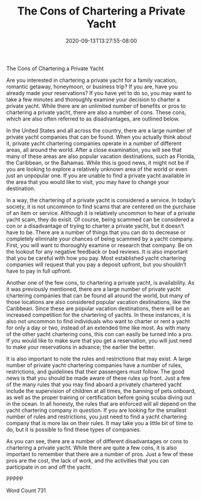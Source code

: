 ﻿---
title: "The Cons of Chartering a Private Yacht"
date: 2020-09-13T13:27:55-08:00
description: "Private Yacht Charters TXT Tips for Web Success"
featured_image: "/images/Private Yacht Charters TXT.jpg"
tags: ["Private Yacht Charters TXT"]
---

The Cons of Chartering a Private Yacht

Are you interested in chartering a private yacht for a family vacation, romantic getaway, honeymoon, or business trip?  If you are, have you already made your reservations? If you have yet to do so, you may want to take a few minutes and thoroughly examine your decision to charter a private yacht.  While there are an unlimited number of benefits or pros to chartering a private yacht, there are also a number of cons.  These cons, which are also often referred to as disadvantages, are outlined below.

In the United States and all across the country, there are a large number of private yacht companies that can be found.  When you actually think about it, private yacht chartering companies operate in a number of different areas, all around the world.  After a close examination, you will see that many of these areas are also popular vacation destinations, such as Florida, the Caribbean, or the Bahamas.  While this is good news, it might not be if you are looking to explore a relatively unknown area of the world or even just an unpopular one.  If you are unable to find a private yacht available in the area that you would like to visit, you may have to change your destination.

In a way, the chartering of a private yacht is considered a service.  In today’s society, it is not uncommon to find scams that are centered on the purchase of an item or service.  Although it is relatively uncommon to hear of a private yacht scam, they do exisit.  Of course, being scammed can be considered a con or a disadvantage of trying to charter a private yacht, but it doesn’t have to be. There are a number of things that you can do to decrease or completely eliminate your chances of being scammed by a yacht company.  First, you will want to thoroughly examine or research that company. Be on the lookout for any negative feedback or bad reviews.  It is also important that you be careful with how you pay.  Most established yacht chartering companies will request that you pay a deposit upfront, but you shouldn’t have to pay in full upfront.  

Another one of the few cons, to chartering a private yacht, is availability. As it was previously mentioned, there are a large number of private yacht chartering companies that can be found all around the world, but many of those locations are also considered popular vacation destinations, like the Caribbean. Since these are popular vacation destinations, there will be an increased competition for the chartering of yachts.  In these instances, it is also not uncommon to find individuals who want to charter or rent a yacht for only a day or two, instead of an extended time like most.  As with many of the other yacht chartering cons, this con can easily be turned into a pro.  If you would like to make sure that you get a reservation, you will just need to make your reservations in advance; the earlier the better.

It is also important to note the rules and restrictions that may exist.  A large number of private yacht chartering companies have a number of rules, restrictions, and guidelines that their passengers must follow. The good news is that you should be made aware of these rules up front.  Just a few of the many rules that you may find aboard a privately chartered yacht include the supervision of children at all times, the banning of pets onboard, as well as the proper training or certification before going scuba diving out in the ocean.  In all honesty, the rules that are enforced will all depend on the yacht chartering company in question.  If you are looking for the smallest number of rules and restrictions, you just need to find a yacht chartering company that is more lax on their rules.  It may take you a little bit of time to do, but it is possible to find these types of companies.

As you can see, there are a number of different disadvantages or cons to chartering a private yacht.  While there are quite a few cons, it is also important to remember that there are a number of pros.  Just a few of these pros are the cost, the lack of work, and the activities that you can participate in on and off the yacht.  

PPPPP

Word Count 731

